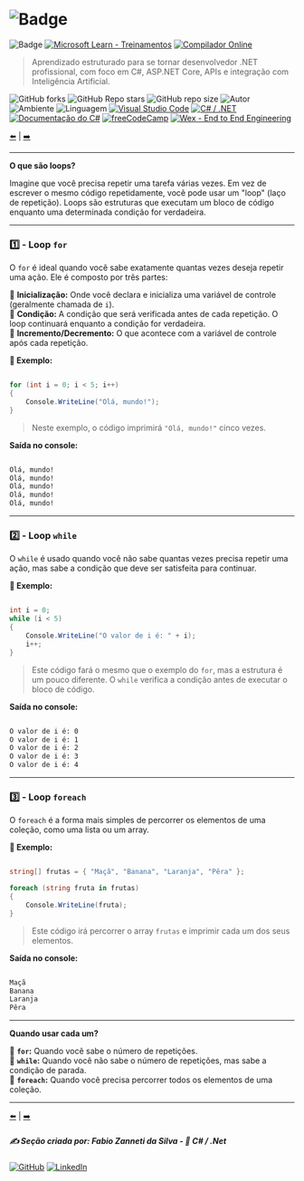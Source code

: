 # ![Badge](https://img.shields.io/badge/2._Estruturas_de_Dados%2c_Loops_e_Condicionais-blue?style=for-the-badge&logo=c-sharp&logoColor=white)

![Badge](https://img.shields.io/badge/1.1._Tipos_de_Dados-blue?style=for-the-badge&logo=c-sharp&logoColor=white) 
[![Microsoft Learn - Treinamentos](https://img.shields.io/badge/🔗%20Microsoft_Learn-Treinamentos-blue?logo=microsoft&logoColor=white&style=for-the-badge)](https://learn.microsoft.com/pt-br/training/)
[![Compilador Online](https://img.shields.io/badge/🔗%20Compilador_Online-C%23-blue?style=for-the-badge)](https://www.mycompiler.io/pt/new/csharp)

> Aprendizado estruturado para se tornar desenvolvedor .NET profissional, com foco em C#, ASP.NET Core, APIs e integração com Inteligência Artificial.

![GitHub forks](https://img.shields.io/github/forks/fzanneti/dev-profissional-dotnet?style=social)
![GitHub Repo stars](https://img.shields.io/github/stars/fzanneti/dev-profissional-dotnet?style=social)
![GitHub repo size](https://img.shields.io/github/repo-size/fzanneti/dev-profissional-dotnet)
![Autor](https://img.shields.io/badge/Autor-Fabio%20Zanneti%20da%20Silva-blue?style=flat-square&logo=github)
![Ambiente](https://img.shields.io/badge/Ambiente-.NET-52057b)
![Linguagem](https://img.shields.io/badge/Linguagem-C%23-52057b)
[![Visual Studio Code](https://img.shields.io/badge/🔗%20Visual%20Studio%20Code-0078D7?logo=visualstudiocode&logoColor=white)](https://code.visualstudio.com/)
[![C# / .NET](https://img.shields.io/badge/🔗%20C%23‑.NET-Visite-52057b)](https://dotnet.microsoft.com/pt-br/languages/csharp)
[![Documentação do C#](https://img.shields.io/badge/🔗%20C%23-Documentação-52057b?logo=c-sharp&logoColor=white)](https://learn.microsoft.com/pt-br/dotnet/csharp/)
[![freeCodeCamp](https://img.shields.io/badge/🔗%20freeCodeCamp-Português-00cbcc?logo=freecodecamp&logoColor=white)](https://www.freecodecamp.org/portuguese/)
[![Wex - End to End Engineering](https://img.shields.io/badge/🔗%20DIO%20Repositório%20FZ-WEX%20E2E%20C%23-00cbcc?logo=c-sharp&logoColor=white)](https://github.com/fzanneti/DIO-wex-e2e-csharp)

[⬅️](https://github.com/fzanneti/FZ-dev-profissional-dotnet/blob/3cc1b4076f9d01a46d36909b3292fb9d97cfcbbc/fundamentos-csharp/02estruturas-de-dados-loops-e-condicionais/02condicionais.md) | [➡️](https://github.com/fzanneti/FZ-dev-profissional-dotnet/blob/3cc1b4076f9d01a46d36909b3292fb9d97cfcbbc/fundamentos-csharp/03poo-classes-heran%C3%A7a-polimorfismo/01classe.md)

---

**O que são loops?**

Imagine que você precisa repetir uma tarefa várias vezes. Em vez de escrever o mesmo código repetidamente, você pode usar um "loop" (laço de repetição). Loops são estruturas que executam um bloco de código enquanto uma determinada condição for verdadeira.

---

### 1️⃣ - Loop `for`

O `for` é ideal quando você sabe exatamente quantas vezes deseja repetir uma ação. Ele é composto por três partes:

🔹 **Inicialização:** Onde você declara e inicializa uma variável de controle (geralmente chamada de `i`).      
🔹 **Condição:** A condição que será verificada antes de cada repetição. O loop continuará enquanto a condição for verdadeira.      
🔹 **Incremento/Decremento:** O que acontece com a variável de controle após cada repetição.

**🧠 Exemplo:**

```csharp

for (int i = 0; i < 5; i++)
{
    Console.WriteLine("Olá, mundo!");
}

```

> Neste exemplo, o código imprimirá `"Olá, mundo!"` cinco vezes.

**Saída no console:**

```bash

Olá, mundo!
Olá, mundo!
Olá, mundo!
Olá, mundo!
Olá, mundo!

```

---

### 2️⃣ - Loop `while`

O `while` é usado quando você não sabe quantas vezes precisa repetir uma ação, mas sabe a condição que deve ser satisfeita para continuar.

**🧠 Exemplo:**

```csharp

int i = 0;
while (i < 5)
{
    Console.WriteLine("O valor de i é: " + i);
    i++;
}

```

> Este código fará o mesmo que o exemplo do `for`, mas a estrutura é um pouco diferente. O `while` verifica a condição antes de executar o bloco de código.

**Saída no console:**

```bash

O valor de i é: 0
O valor de i é: 1
O valor de i é: 2
O valor de i é: 3
O valor de i é: 4

```

---

### 3️⃣ - Loop `foreach`

O `foreach` é a forma mais simples de percorrer os elementos de uma coleção, como uma lista ou um array.

**🧠 Exemplo:**

```csharp

string[] frutas = { "Maçã", "Banana", "Laranja", "Pêra" };

foreach (string fruta in frutas)
{
    Console.WriteLine(fruta);
}

```

> Este código irá percorrer o array `frutas` e imprimir cada um dos seus elementos.

**Saída no console:**

```bash

Maçã
Banana
Laranja
Pêra

```

---

**Quando usar cada um?**

🔹 **`for`:** Quando você sabe o número de repetições.      
🔹 **`while`:** Quando você não sabe o número de repetições, mas sabe a condição de parada.    
🔹 **`foreach`:** Quando você precisa percorrer todos os elementos de uma coleção.    

---

[⬅️](https://github.com/fzanneti/FZ-dev-profissional-dotnet/blob/3cc1b4076f9d01a46d36909b3292fb9d97cfcbbc/fundamentos-csharp/02estruturas-de-dados-loops-e-condicionais/02condicionais.md) | [➡️](https://github.com/fzanneti/FZ-dev-profissional-dotnet/blob/3cc1b4076f9d01a46d36909b3292fb9d97cfcbbc/fundamentos-csharp/03poo-classes-heran%C3%A7a-polimorfismo/01classe.md)

##### ✍️ Seção criada por: *Fabio Zanneti da Silva* - 🎯 *C# / .Net*
[![GitHub](https://img.shields.io/badge/GitHub-fzanneti-000000?style=flat&logo=github)](https://github.com/fzanneti)
[![LinkedIn](https://img.shields.io/badge/LinkedIn-fzanneti-0A66C2?style=flat&logo=linkedin&logoColor=white)](https://linkedin.com/in/fzanneti)
